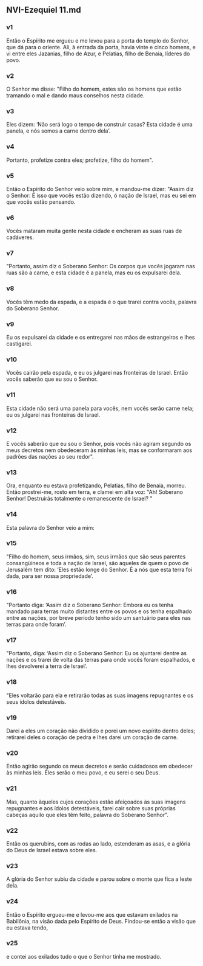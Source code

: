 ## NVI-Ezequiel 11.md
### v1
 Então o Espírito me ergueu e me levou para a porta do templo do Senhor, que dá para o oriente. Ali, à entrada da porta, havia vinte e cinco homens, e vi entre eles Jazanias, filho de Azur, e Pelatias, filho de Benaia, líderes do povo.
### v2
 O Senhor me disse: "Filho do homem, estes são os homens que estão tramando o mal e dando maus conselhos nesta cidade.
### v3
 Eles dizem: ‘Não será logo o tempo de construir casas? Esta cidade é uma panela, e nós somos a carne dentro dela’.
### v4
 Portanto, profetize contra eles; profetize, filho do homem".
### v5
 Então o Espírito do Senhor veio sobre mim, e mandou-me dizer: "Assim diz o Senhor: É isso que vocês estão dizendo, ó nação de Israel, mas eu sei em que vocês estão pensando.
### v6
 Vocês mataram muita gente nesta cidade e encheram as suas ruas de cadáveres.
### v7
 "Portanto, assim diz o Soberano Senhor: Os corpos que vocês jogaram nas ruas são a carne, e esta cidade é a panela, mas eu os expulsarei dela.
### v8
 Vocês têm medo da espada, e a espada é o que trarei contra vocês, palavra do Soberano Senhor.
### v9
 Eu os expulsarei da cidade e os entregarei nas mãos de estrangeiros e lhes castigarei.
### v10
 Vocês cairão pela espada, e eu os julgarei nas fronteiras de Israel. Então vocês saberão que eu sou o Senhor.
### v11
 Esta cidade não será uma panela para vocês, nem vocês serão carne nela; eu os julgarei nas fronteiras de Israel.
### v12
 E vocês saberão que eu sou o Senhor, pois vocês não agiram segundo os meus decretos nem obedeceram às minhas leis, mas se conformaram aos padrões das nações ao seu redor".
### v13
 Ora, enquanto eu estava profetizando, Pelatias, filho de Benaia, morreu. Então prostrei-me, rosto em terra, e clamei em alta voz: "Ah! Soberano Senhor! Destruirás totalmente o remanescente de Israel? "
### v14
 Esta palavra do Senhor veio a mim:
### v15
 "Filho do homem, seus irmãos, sim, seus irmãos que são seus parentes consangüíneos e toda a nação de Israel, são aqueles de quem o povo de Jerusalém tem dito: ‘Eles estão longe do Senhor. É a nós que esta terra foi dada, para ser nossa propriedade’.
### v16
 "Portanto diga: ‘Assim diz o Soberano Senhor: Embora eu os tenha mandado para terras muito distantes entre os povos e os tenha espalhado entre as nações, por breve período tenho sido um santuário para eles nas terras para onde foram’.
### v17
 "Portanto, diga: ‘Assim diz o Soberano Senhor: Eu os ajuntarei dentre as nações e os trarei de volta das terras para onde vocês foram espalhados, e lhes devolverei a terra de Israel’.
### v18
 "Eles voltarão para ela e retirarão todas as suas imagens repugnantes e os seus ídolos detestáveis.
### v19
 Darei a eles um coração não dividido e porei um novo espírito dentro deles; retirarei deles o coração de pedra e lhes darei um coração de carne.
### v20
 Então agirão segundo os meus decretos e serão cuidadosos em obedecer às minhas leis. Eles serão o meu povo, e eu serei o seu Deus.
### v21
 Mas, quanto àqueles cujos corações estão afeiçoados às suas imagens repugnantes e aos ídolos detestáveis, farei cair sobre suas próprias cabeças aquilo que eles têm feito, palavra do Soberano Senhor".
### v22
 Então os querubins, com as rodas ao lado, estenderam as asas, e a glória do Deus de Israel estava sobre eles.
### v23
 A glória do Senhor subiu da cidade e parou sobre o monte que fica a leste dela.
### v24
 Então o Espírito ergueu-me e levou-me aos que estavam exilados na Babilônia, na visão dada pelo Espírito de Deus. Findou-se então a visão que eu estava tendo,
### v25
 e contei aos exilados tudo o que o Senhor tinha me mostrado.
